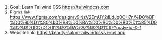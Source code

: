 1. Goal: Learn Tailwind CSS https://tailwindcss.com
2. Figma link: https://www.figma.com/design/v9lNzV2EmUY2dLdJq0OH7n/%D0%BF%D0%B0%D1%80%D0%B8%D0%BA%D0%BC%D0%B0%D1%85%D0%B5%D1%80%D1%81%D0%BA%D0%B0%D1%8F?node-id=0-1
2. Website link: https://beauty-salon-tailwindcss.vercel.app
